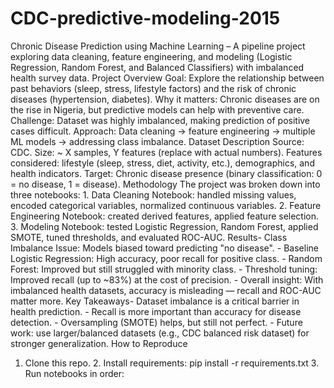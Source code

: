 # CDC-predictive-modeling-2015
Chronic Disease Prediction using Machine Learning – A pipeline project exploring data cleaning, feature engineering, and modeling (Logistic Regression, Random Forest, and Balanced Classifiers) with imbalanced health survey data.
 Project Overview
 Goal: Explore the relationship between past behaviors (sleep, stress, lifestyle factors) and the risk
 of chronic diseases (hypertension, diabetes). Why it matters: Chronic diseases are on the rise in
 Nigeria, but predictive models can help with preventive care. Challenge: Dataset was highly
 imbalanced, making prediction of positive cases difficult. Approach: Data cleaning → feature
 engineering → multiple ML models → addressing class imbalance.
 Dataset Description
 Source: CDC. Size: ~ X samples, Y features (replace
 with actual numbers). Features considered: lifestyle (sleep, stress, diet, activity, etc.),
 demographics, and health indicators. Target: Chronic disease presence (binary classification: 0 =
 no disease, 1 = disease).
 Methodology
 The project was broken down into three notebooks: 1. Data Cleaning Notebook: handled missing
 values, encoded categorical variables, normalized continuous variables. 2. Feature Engineering
 Notebook: created derived features, applied feature selection. 3. Modeling Notebook: tested
 Logistic Regression, Random Forest, applied SMOTE, tuned thresholds, and evaluated ROC-AUC.
 Results- Class Imbalance Issue: Models biased toward predicting "no disease". - Baseline Logistic
 Regression: High accuracy, poor recall for positive class. - Random Forest: Improved but still
 struggled with minority class. - Threshold tuning: Improved recall (up to ~83%) at the cost of
 precision. - Overall insight: With imbalanced health datasets, accuracy is misleading — recall and
 ROC-AUC matter more.
 Key Takeaways- Dataset imbalance is a critical barrier in health prediction. - Recall is more important than accuracy
 for disease detection. - Oversampling (SMOTE) helps, but still not perfect. - Future work: use
 larger/balanced datasets (e.g., CDC balanced risk dataset) for stronger generalization.
 How to Reproduce
 1. Clone this repo. 2. Install requirements: pip install -r requirements.txt 3. Run notebooks in order:
